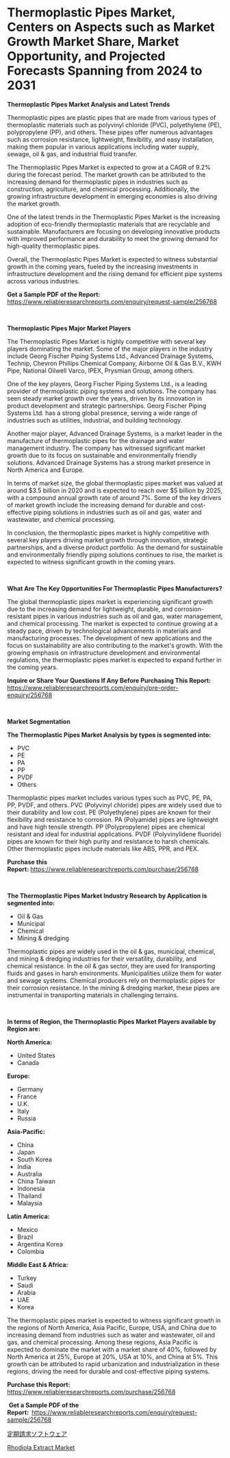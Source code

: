 <p><h1>Thermoplastic Pipes Market, Centers on Aspects such as Market Growth Market Share, Market Opportunity, and Projected Forecasts Spanning from 2024 to 2031</h1></p><p><strong>Thermoplastic Pipes Market Analysis and Latest Trends</strong></p>
<p><p>Thermoplastic pipes are plastic pipes that are made from various types of thermoplastic materials such as polyvinyl chloride (PVC), polyethylene (PE), polypropylene (PP), and others. These pipes offer numerous advantages such as corrosion resistance, lightweight, flexibility, and easy installation, making them popular in various applications including water supply, sewage, oil & gas, and industrial fluid transfer.</p><p>The Thermoplastic Pipes Market is expected to grow at a CAGR of 9.2% during the forecast period. The market growth can be attributed to the increasing demand for thermoplastic pipes in industries such as construction, agriculture, and chemical processing. Additionally, the growing infrastructure development in emerging economies is also driving the market growth.</p><p>One of the latest trends in the Thermoplastic Pipes Market is the increasing adoption of eco-friendly thermoplastic materials that are recyclable and sustainable. Manufacturers are focusing on developing innovative products with improved performance and durability to meet the growing demand for high-quality thermoplastic pipes.</p><p>Overall, the Thermoplastic Pipes Market is expected to witness substantial growth in the coming years, fueled by the increasing investments in infrastructure development and the rising demand for efficient pipe systems across various industries.</p></p>
<p><strong>Get a Sample PDF of the Report:&nbsp;</strong> <a href="https://www.reliableresearchreports.com/enquiry/request-sample/256768">https://www.reliableresearchreports.com/enquiry/request-sample/256768</a></p>
<p>&nbsp;</p>
<p><strong>Thermoplastic Pipes Major Market Players</strong></p>
<p><p>The Thermoplastic Pipes Market is highly competitive with several key players dominating the market. Some of the major players in the industry include Georg Fischer Piping Systems Ltd., Advanced Drainage Systems, Technip, Chevron Phillips Chemical Company, Airborne Oil & Gas B.V., KWH Pipe, National Oilwell Varco, IPEX, Prysmian Group, among others.</p><p>One of the key players, Georg Fischer Piping Systems Ltd., is a leading provider of thermoplastic piping systems and solutions. The company has seen steady market growth over the years, driven by its innovation in product development and strategic partnerships. Georg Fischer Piping Systems Ltd. has a strong global presence, serving a wide range of industries such as utilities, industrial, and building technology.</p><p>Another major player, Advanced Drainage Systems, is a market leader in the manufacture of thermoplastic pipes for the drainage and water management industry. The company has witnessed significant market growth due to its focus on sustainable and environmentally friendly solutions. Advanced Drainage Systems has a strong market presence in North America and Europe.</p><p>In terms of market size, the global thermoplastic pipes market was valued at around $3.5 billion in 2020 and is expected to reach over $5 billion by 2025, with a compound annual growth rate of around 7%. Some of the key drivers of market growth include the increasing demand for durable and cost-effective piping solutions in industries such as oil and gas, water and wastewater, and chemical processing.</p><p>In conclusion, the thermoplastic pipes market is highly competitive with several key players driving market growth through innovation, strategic partnerships, and a diverse product portfolio. As the demand for sustainable and environmentally friendly piping solutions continues to rise, the market is expected to witness significant growth in the coming years.</p></p>
<p>&nbsp;</p>
<p><strong>What Are The Key Opportunities For Thermoplastic Pipes Manufacturers?</strong></p>
<p><p>The global thermoplastic pipes market is experiencing significant growth due to the increasing demand for lightweight, durable, and corrosion-resistant pipes in various industries such as oil and gas, water management, and chemical processing. The market is expected to continue growing at a steady pace, driven by technological advancements in materials and manufacturing processes. The development of new applications and the focus on sustainability are also contributing to the market's growth. With the growing emphasis on infrastructure development and environmental regulations, the thermoplastic pipes market is expected to expand further in the coming years.</p></p>
<p><strong>Inquire or Share Your Questions If Any Before Purchasing This Report:</strong> <a href="https://www.reliableresearchreports.com/enquiry/pre-order-enquiry/256768">https://www.reliableresearchreports.com/enquiry/pre-order-enquiry/256768</a></p>
<p>&nbsp;</p>
<p><strong>Market Segmentation</strong></p>
<p><strong>The Thermoplastic Pipes Market Analysis by types is segmented into:</strong></p>
<p><ul><li>PVC</li><li>PE</li><li>PA</li><li>PP</li><li>PVDF</li><li>Others</li></ul></p>
<p><p>Thermoplastic pipes market includes various types such as PVC, PE, PA, PP, PVDF, and others. PVC (Polyvinyl chloride) pipes are widely used due to their durability and low cost. PE (Polyethylene) pipes are known for their flexibility and resistance to corrosion. PA (Polyamide) pipes are lightweight and have high tensile strength. PP (Polypropylene) pipes are chemical resistant and ideal for industrial applications. PVDF (Polyvinylidene fluoride) pipes are known for their high purity and resistance to harsh chemicals. Other thermoplastic pipes include materials like ABS, PPR, and PEX.</p></p>
<p><strong>Purchase this Report:&nbsp;</strong><a href="https://www.reliableresearchreports.com/purchase/256768">https://www.reliableresearchreports.com/purchase/256768</a></p>
<p>&nbsp;</p>
<p><strong>The Thermoplastic Pipes Market Industry Research by Application is segmented into:</strong></p>
<p><ul><li>Oil & Gas</li><li>Municipal</li><li>Chemical</li><li>Mining & dredging</li></ul></p>
<p><p>Thermoplastic pipes are widely used in the oil & gas, municipal, chemical, and mining & dredging industries for their versatility, durability, and chemical resistance. In the oil & gas sector, they are used for transporting fluids and gases in harsh environments. Municipalities utilize them for water and sewage systems. Chemical producers rely on thermoplastic pipes for their corrosion resistance. In the mining & dredging market, these pipes are instrumental in transporting materials in challenging terrains.</p></p>
<p>&nbsp;</p>
<p><strong>In terms of Region, the Thermoplastic Pipes Market Players available by Region are:</strong></p>
<p>
    <p> <strong> North America: </strong>
        <ul>
            <li>United States</li>
            <li>Canada</li>
        </ul>
        </p> 
    <p> <strong> Europe: </strong>
        <ul>
            <li>Germany</li>
            <li>France</li>
            <li>U.K.</li>
            <li>Italy</li>
            <li>Russia</li>
        </ul>
        </p> 
    <p> <strong> Asia-Pacific: </strong>
        <ul>
            <li>China</li>
            <li>Japan</li>
            <li>South Korea</li>
            <li>India</li>
            <li>Australia</li>
            <li>China Taiwan</li>
            <li>Indonesia</li>
            <li>Thailand</li>
            <li>Malaysia</li>
        </ul>
        </p> 
    <p> <strong> Latin America: </strong>
        <ul>
            <li>Mexico</li>
            <li>Brazil</li>
            <li>Argentina Korea</li>
            <li>Colombia</li>
        </ul>
        </p> 
    <p> <strong> Middle East & Africa: </strong>
        <ul>
            <li>Turkey</li>
            <li>Saudi</li>
            <li>Arabia</li>
            <li>UAE</li>
            <li>Korea</li>
        </ul>
    </p>
    </p>
<p><p>The thermoplastic pipes market is expected to witness significant growth in the regions of North America, Asia Pacific, Europe, USA, and China due to increasing demand from industries such as water and wastewater, oil and gas, and chemical processing. Among these regions, Asia Pacific is expected to dominate the market with a market share of 40%, followed by North America at 25%, Europe at 20%, USA at 10%, and China at 5%. This growth can be attributed to rapid urbanization and industrialization in these regions, driving the need for durable and cost-effective piping systems.</p></p>
<p><strong>Purchase this Report: </strong><a href="https://www.reliableresearchreports.com/purchase/256768">https://www.reliableresearchreports.com/purchase/256768</a></p>
<p>&nbsp;<strong>Get a Sample PDF of the Report:&nbsp;&nbsp;</strong><a href="https://www.reliableresearchreports.com/enquiry/request-sample/256768">https://www.reliableresearchreports.com/enquiry/request-sample/256768</a></p>
<p><strong></strong></p>
<p><p><a href="https://github.com/mreklxf44233/Market-Research-Report-List-1/blob/main/8528308194360.md">定期請求ソフトウェア</a></p><p><a href="https://github.com/CliffMedina6/Market-Research-Report-List-3/blob/main/rhodiola-extract-market.md">Rhodiola Extract Market</a></p></p>
